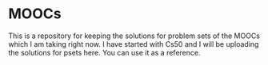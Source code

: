 # MOOCs

This is a repository for keeping the solutions for problem sets of the MOOCs which I am taking right now. I have started with Cs50 and I
will be uploading the solutions for psets here. You can use it as a reference.
